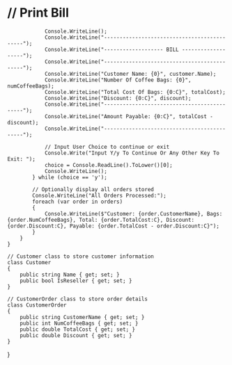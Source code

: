 #  // Print Bill
                Console.WriteLine();
                Console.WriteLine("--------------------------------------------");
                Console.WriteLine("------------------- BILL -------------------");
                Console.WriteLine("--------------------------------------------");
                Console.WriteLine("Customer Name: {0}", customer.Name);
                Console.WriteLine("Number Of Coffee Bags: {0}", numCoffeeBags);
                Console.WriteLine("Total Cost Of Bags: {0:C}", totalCost);
                Console.WriteLine("Discount: {0:C}", discount);
                Console.WriteLine("--------------------------------------------");
                Console.WriteLine("Amount Payable: {0:C}", totalCost - discount);
                Console.WriteLine("--------------------------------------------");

                // Input User Choice to continue or exit
                Console.Write("Input Y/y To Continue Or Any Other Key To Exit: ");
                choice = Console.ReadLine().ToLower()[0];
                Console.WriteLine();
            } while (choice == 'y');

            // Optionally display all orders stored
            Console.WriteLine("All Orders Processed:");
            foreach (var order in orders)
            {
                Console.WriteLine($"Customer: {order.CustomerName}, Bags: {order.NumCoffeeBags}, Total: {order.TotalCost:C}, Discount: {order.Discount:C}, Payable: {order.TotalCost - order.Discount:C}");
            }
        }
    }

    // Customer class to store customer information
    class Customer
    {
        public string Name { get; set; }
        public bool IsReseller { get; set; }
    }

    // CustomerOrder class to store order details
    class CustomerOrder
    {
        public string CustomerName { get; set; }
        public int NumCoffeeBags { get; set; }
        public double TotalCost { get; set; }
        public double Discount { get; set; }
    }
}
